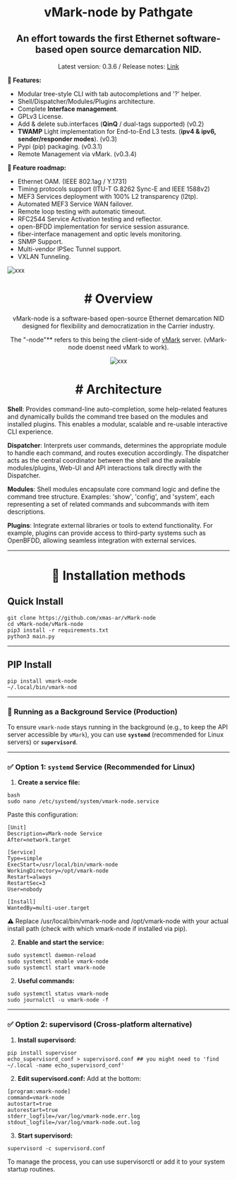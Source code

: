 <h1 align="center">vMark-node by Pathgate</h1>
<h2 align="center">An effort towards the first Ethernet software-based open source demarcation NID.</h2>

<p align="center">Latest version: 0.3.6 / Release notes: <a href="https://github.com/xmas-ar/vMark-node/blob/public/docs/base/release_notes.md">Link</a> </p>

**🚀 Features:**
- Modular tree-style CLI with tab autocompletions and '?' helper.
- Shell/Dispatcher/Modules/Plugins architecture.
- Complete **Interface management**.
- GPLv3 License.
- Add & delete sub.interfaces (**QinQ** / dual-tags supported) (v0.2)
- **TWAMP** Light implementation for End-to-End L3 tests. (**ipv4 & ipv6, sender/responder modes**). (v0.3)
- Pypi (pip) packaging. (v0.3.1)
- Remote Management via vMark. (v0.3.4)

**🔧 Feature roadmap:**
 - Ethernet OAM. (IEEE 802.1ag / Y.1731)
 - Timing protocols support (ITU-T G.8262 Sync-E and IEEE 1588v2)
 - MEF3 Services deployment with 100% L2 transparency (l2tp).
 - Automated MEF3 Service WAN failover.
 - Remote loop testing with automatic timeout.
 - RFC2544 Service Activation testing and reflector.
 - open-BFDD implementation for service session assurance.
 - fiber-interface management and optic levels monitoring.
 - SNMP Support.
 - Multi-vendor IPSec Tunnel support.
 - VXLAN Tunneling.

<img src="https://github.com/user-attachments/assets/f03e03f7-961f-4c25-8ed4-d95991735c05" alt="xxx">
<h2 align="center"></h2>
<h1 align="center"># Overview</h1>

<p align="center">vMark-node is a software-based open-source Ethernet demarcation NID designed for flexibility and democratization in the Carrier industry.</p>

<p align="center">The "-node"** refers to this being the client-side of <a href="https://github.com/xmas-ar/vMark">vMark</a> server. (vMark-node doenst need vMark to work). </p>



<p align="center">
  <img src="https://github.com/user-attachments/assets/86b990c2-bbf9-472b-b2ef-cd1b0842d8c97" alt="xxx">
</p>

<h1 align="center"># Architecture</h1>

**Shell**:
Provides command-line auto-completion, some help-related features and dynamically builds the command tree based on the modules and installed plugins. This enables a modular, scalable and re-usable interactive CLI experience.

**Dispatcher**:
Interprets user commands, determines the appropriate module to handle each command, and routes execution accordingly. The dispatcher acts as the central coordinator between the shell and the available modules/plugins, Web-UI and API interactions talk directly with the Dispatcher.

**Modules**:
Shell modules encapsulate core command logic and define the command tree structure. Examples: 'show', 'config', and 'system', each representing a set of related commands and subcommands with item descriptions.

**Plugins**:
Integrate external libraries or tools to extend functionality. For example, plugins can provide access to third-party systems such as OpenBFDD, allowing seamless integration with external services.


___

<h1 align="center">📎 Installation methods</h1>


## Quick Install

```
git clone https://github.com/xmas-ar/vMark-node
cd vMark-node/vMark-node
pip3 install -r requirements.txt
python3 main.py
```
___
## PIP Install

```
pip install vmark-node
~/.local/bin/vmark-nod
```
___

### 🔄 Running as a Background Service (Production)

To ensure `vmark-node` stays running in the background (e.g., to keep the API server accessible by `vMark`), you can use **`systemd`** (recommended for Linux servers) or **`supervisord`**.

___


### ✅ Option 1: `systemd` Service (Recommended for Linux)

1. **Create a service file:**

```
bash
sudo nano /etc/systemd/system/vmark-node.service
```
Paste this configuration:
```
[Unit]
Description=vMark-node Service
After=network.target

[Service]
Type=simple
ExecStart=/usr/local/bin/vmark-node
WorkingDirectory=/opt/vmark-node
Restart=always
RestartSec=3
User=nobody

[Install]
WantedBy=multi-user.target
```
⚠️ Replace /usr/local/bin/vmark-node and /opt/vmark-node with your actual install path (check with which vmark-node if installed via pip).

2. **Enable and start the service:**
```
sudo systemctl daemon-reload
sudo systemctl enable vmark-node
sudo systemctl start vmark-node
```
2. **Useful commands:**
```
sudo systemctl status vmark-node
sudo journalctl -u vmark-node -f
```

---

### ✅ Option 2: supervisord (Cross-platform alternative)

1. **Install supervisord:**
```
pip install supervisor
echo_supervisord_conf > supervisord.conf ## you might need to 'find ~/.local -name echo_supervisord_conf'
```
2. **Edit supervisord.conf:**
Add at the bottom:
```
[program:vmark-node]
command=vmark-node
autostart=true
autorestart=true
stderr_logfile=/var/log/vmark-node.err.log
stdout_logfile=/var/log/vmark-node.out.log
```
3. **Start supervisord:**
```
supervisord -c supervisord.conf
```
To manage the process, you can use supervisorctl or add it to your system startup routines.
